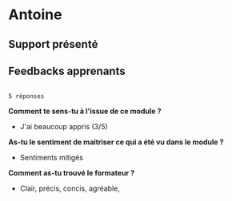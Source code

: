 # Antoine

## Support présenté


## Feedbacks apprenants

```{note}

5 réponses

```

**Comment te sens-tu à l'issue de ce module ?**

- J'ai beaucoup appris (3/5)


**As-tu le sentiment de maitriser ce qui a été vu dans le module ?**

- Sentiments mitigés

**Comment as-tu trouvé le formateur ?**

- Clair, précis, concis, agréable, 
